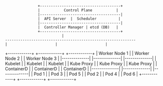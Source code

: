                    +-------------------------------------+
                   |           Control Plane           |
                   |-------------------------------------|
                   |  API Server  |  Scheduler          |
                   |-------------------------------------|
                   |  Controller Manager | etcd (DB)   |
                   +-------------------------------------+
                              |            
    ------------------------------------------------------------
    |                      |                      |
+------------+       +------------+       +------------+
| Worker Node 1 |     | Worker Node 2 |     | Worker Node 3 |
|--------------|     |--------------|     |--------------|
| Kubelet      |     | Kubelet      |     | Kubelet      |
| Kube Proxy   |     | Kube Proxy   |     | Kube Proxy   |
| ContainerD   |     | ContainerD   |     | ContainerD   |
|--------------|     |--------------|     |--------------|
| Pod 1        |     | Pod 3        |     | Pod 5        |
| Pod 2        |     | Pod 4        |     | Pod 6        |
+------------+       +------------+       +------------+

